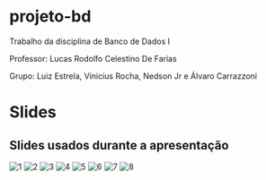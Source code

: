 # projeto-bd
Trabalho da disciplina de Banco de Dados I  

Professor: Lucas Rodolfo Celestino De Farias  

Grupo: Luiz Estrela, Vinicius Rocha, Nedson Jr e Álvaro Carrazzoni

# Slides 

## Slides usados durante a apresentação


![1](https://github.com/LuizEstrelaIII/projeto-bd/assets/101959747/d53e5c7b-875c-4e0b-b284-e6f59be4022d)
![2](https://github.com/LuizEstrelaIII/projeto-bd/assets/101959747/507e9633-420b-49d2-91b8-fd5d18fec78a)
![3](https://github.com/LuizEstrelaIII/projeto-bd/assets/101959747/a820689d-4c20-4e3d-87ae-b0d7aba15cb5)
![4](https://github.com/LuizEstrelaIII/projeto-bd/assets/101959747/1bc09d6b-263b-44e0-b04d-9c165202a0da)
![5](https://github.com/LuizEstrelaIII/projeto-bd/assets/101959747/47a31833-b7b6-488a-847e-c6125e72c3f5)
![6](https://github.com/LuizEstrelaIII/projeto-bd/assets/101959747/dafc2565-4948-4efa-bd2f-b3b8f975bc40)
![7](https://github.com/LuizEstrelaIII/projeto-bd/assets/101959747/8d5d86d5-bf4d-4e3c-8fb6-c2d5c0dac915)
![8](https://github.com/LuizEstrelaIII/projeto-bd/assets/101959747/276cd24f-bfdf-4223-aa09-661edc77f8d5)
